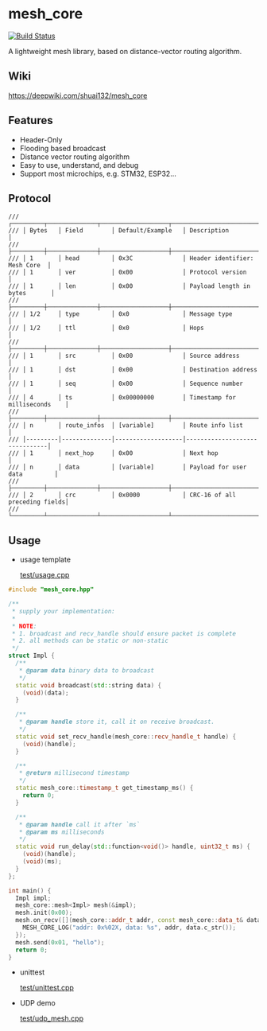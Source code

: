 # mesh_core

[![Build Status](https://github.com/shuai132/mesh_core/workflows/CI/badge.svg)](https://github.com/shuai132/mesh_core/actions?workflow=CI)

A lightweight mesh library, based on distance-vector routing algorithm.

## Wiki

https://deepwiki.com/shuai132/mesh_core

## Features

* Header-Only
* Flooding based broadcast
* Distance vector routing algorithm
* Easy to use, understand, and debug
* Support most microchips, e.g. STM32, ESP32...

## Protocol

```text
/// ┌─────────┬──────────────┬───────────────────┬───────────────────────────────┐
/// │ Bytes   │ Field        │ Default/Example   │ Description                   │
/// ├─────────┼──────────────┼───────────────────┼───────────────────────────────┤
/// │ 1       │ head         │ 0x3C              │ Header identifier: Mesh Core  │
/// │ 1       │ ver          │ 0x00              │ Protocol version              │
/// │ 1       │ len          │ 0x00              │ Payload length in bytes       │
/// ├─────────┼──────────────┼───────────────────┼───────────────────────────────┤
/// │ 1/2     │ type         │ 0x0               │ Message type                  │
/// │ 1/2     │ ttl          │ 0x0               │ Hops                          │
/// ├─────────┼──────────────┼───────────────────┼───────────────────────────────┤
/// │ 1       │ src          │ 0x00              │ Source address                │
/// │ 1       │ dst          │ 0x00              │ Destination address           │
/// │ 1       │ seq          │ 0x00              │ Sequence number               │
/// │ 4       │ ts           │ 0x00000000        │ Timestamp for milliseconds    │
/// ├─────────┼──────────────┼───────────────────┼───────────────────────────────┤
/// │ n       │ route_infos  │ [variable]        │ Route info list               │
/// │---------│--------------│-------------------│-------------------------------│
/// │ 1       │ next_hop     │ 0x00              │ Next hop                      │
/// │ n       │ data         │ [variable]        │ Payload for user data         │
/// ├─────────┼──────────────┼───────────────────┼───────────────────────────────┤
/// │ 2       │ crc          │ 0x0000            │ CRC-16 of all preceding fields│
/// └─────────┴──────────────┴───────────────────┴───────────────────────────────┘
```

## Usage

* usage template

  [test/usage.cpp](test/usage.cpp)

```c++
#include "mesh_core.hpp"

/**
 * supply your implementation:
 *
 * NOTE:
 * 1. broadcast and recv_handle should ensure packet is complete
 * 2. all methods can be static or non-static
 */
struct Impl {
  /**
   * @param data binary data to broadcast
   */
  static void broadcast(std::string data) {
    (void)(data);
  }

  /**
   * @param handle store it, call it on receive broadcast.
   */
  static void set_recv_handle(mesh_core::recv_handle_t handle) {
    (void)(handle);
  }

  /**
   * @return millisecond timestamp
   */
  static mesh_core::timestamp_t get_timestamp_ms() {
    return 0;
  }

  /**
   * @param handle call it after `ms`
   * @param ms milliseconds
   */
  static void run_delay(std::function<void()> handle, uint32_t ms) {
    (void)(handle);
    (void)(ms);
  }
};

int main() {
  Impl impl;
  mesh_core::mesh<Impl> mesh(&impl);
  mesh.init(0x00);
  mesh.on_recv([](mesh_core::addr_t addr, const mesh_core::data_t& data) {
    MESH_CORE_LOG("addr: 0x%02X, data: %s", addr, data.c_str());
  });
  mesh.send(0x01, "hello");
  return 0;
}
```

* unittest

  [test/unittest.cpp](test/unittest.cpp)

* UDP demo

  [test/udp_mesh.cpp](test/udp_mesh.cpp)
